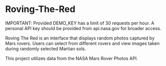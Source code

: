 # Roving-The-Red

IMPORTANT: Provided DEMO_KEY has a limit of 30 requests per hour. A personal API key should be provided from api.nasa.gov for broader access.

Roving The Red is an interface that displays random photos captured by Mars rovers. Users can select from different rovers and view images taken during randomly selected Martian sols.

This project utilizes data from the NASA Mars Rover Photos API.
